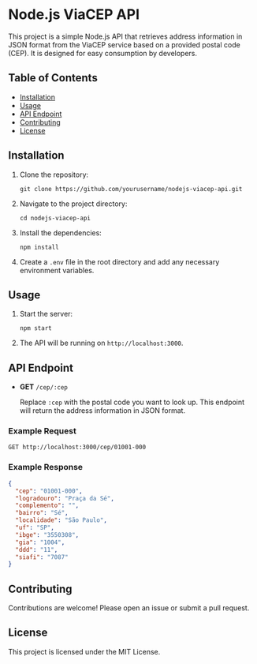 # Node.js ViaCEP API

This project is a simple Node.js API that retrieves address information in JSON format from the ViaCEP service based on a provided postal code (CEP). It is designed for easy consumption by developers.

## Table of Contents

- [Installation](#installation)
- [Usage](#usage)
- [API Endpoint](#api-endpoint)
- [Contributing](#contributing)
- [License](#license)

## Installation

1. Clone the repository:
   ```
   git clone https://github.com/yourusername/nodejs-viacep-api.git
   ```

2. Navigate to the project directory:
   ```
   cd nodejs-viacep-api
   ```

3. Install the dependencies:
   ```
   npm install
   ```

4. Create a `.env` file in the root directory and add any necessary environment variables.

## Usage

1. Start the server:
   ```
   npm start
   ```

2. The API will be running on `http://localhost:3000`.

## API Endpoint

- **GET** `/cep/:cep`
  
  Replace `:cep` with the postal code you want to look up. This endpoint will return the address information in JSON format.

### Example Request

```
GET http://localhost:3000/cep/01001-000
```

### Example Response

```json
{
  "cep": "01001-000",
  "logradouro": "Praça da Sé",
  "complemento": "",
  "bairro": "Sé",
  "localidade": "São Paulo",
  "uf": "SP",
  "ibge": "3550308",
  "gia": "1004",
  "ddd": "11",
  "siafi": "7087"
}
```

## Contributing

Contributions are welcome! Please open an issue or submit a pull request.

## License

This project is licensed under the MIT License.